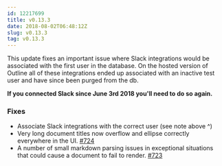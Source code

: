 ```yaml
---
id: 12217699
title: v0.13.3
date: 2018-08-02T06:48:12Z
slug: v0.13.3
tag: v0.13.3
---
```

    
This update fixes an important issue where Slack integrations would be associated with the first user in the database. On the hosted version of Outline all of these integrations ended up associated with an inactive test user and have since been purged from the db.

**If you connected Slack since June 3rd 2018 you'll need to do so again.**

### Fixes

- Associate Slack integrations with the correct user (see note above ^)
- Very long document titles now overflow and ellipse correctly everywhere in the UI. [#724](https://github.com/outline/outline/issues/724)
- A number of small markdown parsing issues in exceptional situations that could cause a document to fail to render. [#723](https://github.com/outline/outline/issues/723)

      